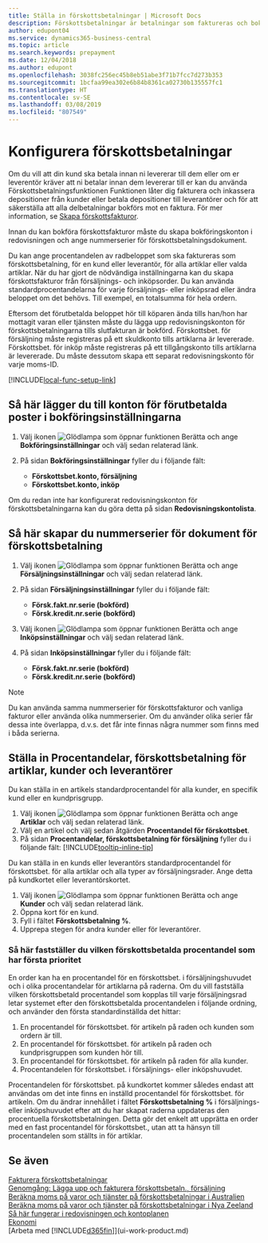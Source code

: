 ```yaml
---
title: Ställa in förskottsbetalningar | Microsoft Docs
description: Förskottsbetalningar är betalningar som faktureras och bokförs för en försäljnings- eller inköpsorder före slutfaktureringen. Du kan till exempel kräva en deposition innan du tillverkar artiklar mot order eller också kan du kräva betalning innan du levererar artiklar till en kund. Med hjälp av funktionen för förskottsbetalning kan du fakturera och inkassera depositioner från kunder eller betala depositioner till leverantörer. På så sätt kan du se till att alla betalningar bokförs mot en faktura.
author: edupont04
ms.service: dynamics365-business-central
ms.topic: article
ms.search.keywords: prepayment
ms.date: 12/04/2018
ms.author: edupont
ms.openlocfilehash: 3038fc256ec45b8eb51abe3f71b7fcc7d273b353
ms.sourcegitcommit: 1bcfaa99ea302e6b84b8361ca02730b135557fc1
ms.translationtype: HT
ms.contentlocale: sv-SE
ms.lasthandoff: 03/08/2019
ms.locfileid: "807549"
---
```

# <a name="set-up-prepayments"></a>Konfigurera förskottsbetalningar
Om du vill att din kund ska betala innan ni levererar till dem eller om er leverentör kräver att ni betalar innan dem levererar till er kan du använda Förskottsbetalningsfunktionen Funktionen låter dig fakturera och inkassera depositioner från kunder eller betala depositioner till leverantörer och för att säkerställa att alla delbetalningar bokförs mot en faktura. För mer information, se [Skapa förskottsfakturor](finance-how-to-create-prepayment-invoices.md).

Innan du kan bokföra förskottsfakturor måste du skapa bokföringskonton i redovisningen och ange nummerserier för förskottsbetalningsdokument.  

Du kan ange procentandelen av radbeloppet som ska faktureras som förskottsbetalning, för en kund eller leverantör, för alla artiklar eller valda artiklar. När du har gjort de nödvändiga inställningarna kan du skapa förskottsfakturor från försäljnings- och inköpsorder. Du kan använda standardprocentandelarna för varje försäljnings- eller inköpsrad eller ändra beloppet om det behövs. Till exempel, en totalsumma för hela ordern.  

Eftersom det förutbetalda beloppet hör till köparen ända tills han/hon har mottagit varan eller tjänsten måste du lägga upp redovisningskonton för förskottsbetalningarna tills slutfakturan är bokförd. Förskottsbet. för försäljning måste registreras på ett skuldkonto tills artiklarna är levererade. Förskottsbet. för inköp måste registreras på ett tillgångskonto tills artiklarna är levererade. Du måste dessutom skapa ett separat redovisningskonto för varje moms-ID.  

[!INCLUDE[local-func-setup-link](includes/local-func-setup-link.md)]

## <a name="to-add-prepayment-accounts-to-the-general-posting-setup"></a>Så här lägger du till konton för förutbetalda poster i bokföringsinställningarna  

1. Välj ikonen ![Glödlampa som öppnar funktionen Berätta](media/ui-search/search_small.png "Berätta vad du vill göra") och ange **Bokföringsinställningar** och välj sedan relaterad länk.
2. På sidan **Bokföringsinställningar** fyller du i följande fält:  

    - **Förskottsbet.konto, försäljning**  
    - **Förskottsbet.konto, inköp**  

Om du redan inte har konfigurerat redovisningskonton för förskottsbetalningarna kan du göra detta på sidan **Redovisningskontolista**.  

## <a name="to-set-up-number-series-for-prepayment-documents"></a>Så här skapar du nummerserier för dokument för förskottsbetalning  

1. Välj ikonen ![Glödlampa som öppnar funktionen Berätta](media/ui-search/search_small.png "Berätta vad du vill göra") och ange **Försäljningsinställningar** och välj sedan relaterad länk.
2. På sidan **Försäljningsinställningar** fyller du i följande fält:  

   - **Försk.fakt.nr.serie (bokförd)**
   - **Försk.kredit.nr.serie (bokförd)**

1. Välj ikonen ![Glödlampa som öppnar funktionen Berätta](media/ui-search/search_small.png "Berätta vad du vill göra") och ange **Inköpsinställningar** och välj sedan relaterad länk.
2. På sidan **Inköpsinställningar** fyller du i följande fält:

    - **Försk.fakt.nr.serie (bokförd)**
    - **Försk.kredit.nr.serie (bokförd)**

> [!NOTE]  
>  Du kan använda samma nummerserier för förskottsfakturor och vanliga fakturor eller använda olika nummerserier. Om du använder olika serier får dessa inte överlappa, d.v.s. det får inte finnas några nummer som finns med i båda serierna.  

## <a name="to-set-up-prepayment-percentages-for-items-customers-and-vendors"></a>Ställa in Procentandelar, förskottsbetalning för artiklar, kunder och leverantörer  
Du kan ställa in en artikels standardprocentandel för alla kunder, en specifik kund eller en kundprisgrupp.  

1. Välj ikonen ![Glödlampa som öppnar funktionen Berätta](media/ui-search/search_small.png "Glödlampa som öppnar funktionen Berätta") och ange **Artiklar** och välj sedan relaterad länk.
2. Välj en artikel och välj sedan åtgärden **Procentandel för förskottsbet**.  
3. På sidan **Procentandelar, förskottsbetalning för försäljning** fyller du i följande fält: [!INCLUDE[tooltip-inline-tip](includes/tooltip-inline-tip_md.md)]

Du kan ställa in en kunds eller leverantörs standardprocentandel för förskottsbet. för alla artiklar och alla typer av försäljningsrader. Ange detta på kundkortet eller leverantörskortet.

1. Välj ikonen ![Glödlampa som öppnar funktionen Berätta](media/ui-search/search_small.png "Berätta vad du vill göra") och ange **Kunder** och välj sedan relaterad länk.
2. Öppna kort för en kund.
3. Fyll i fältet **Förskottsbetalning %**.
4. Upprepa stegen för andra kunder eller för leverantörer.  

### <a name="to-determine-which-prepayment-percentage-has-first-priority"></a>Så här fastställer du vilken förskottsbetalda procentandel som har första prioritet  
En order kan ha en procentandel för en förskottsbet. i försäljningshuvudet och i olika procentandelar för artiklarna på raderna. Om du vill fastställa vilken förskottsbetald procentandel som kopplas till varje försäljningsrad letar systemet efter den förskottsbetalda procentandelen i följande ordning, och använder den första standardinställda det hittar:  
1. En procentandel för förskottsbet. för artikeln på raden och kunden som ordern är till.  
2. En procentandel för förskottsbet. för artikeln på raden och kundprisgruppen som kunden hör till.  
3. En procentandel för förskottsbet. för artikeln på raden för alla kunder.  
4. Procentandelen för förskottsbet. i försäljnings- eller inköpshuvudet.  

Procentandelen för förskottsbet. på kundkortet kommer således endast att användas om det inte finns en inställd procentandel för förskottsbet. för artikeln. Om du ändrar innehållet i fältet **Förskottsbetalning %** i försäljnings- eller inköpshuvudet efter att du har skapat raderna uppdateras den procentuella förskottsbetalningen. Detta gör det enkelt att upprätta en order med en fast procentandel för förskottsbet., utan att ta hänsyn till procentandelen som ställts in för artiklar.

## <a name="see-also"></a>Se även  

[Fakturera förskottsbetalningar](finance-invoice-prepayments.md)  
[Genomgång: Lägga upp och fakturera förskottsbetaln., försäljning](walkthrough-setting-up-and-invoicing-sales-prepayments.md)  
[Beräkna moms på varor och tjänster på förskottsbetalningar i Australien](LocalFunctionality/Australia/how-to-calculate-goods-and-services-tax-on-prepayments.md)  
[Beräkna moms på varor och tjänster på förskottsbetalningar i Nya Zeeland](LocalFunctionality/NewZealand/how-to-calculate-goods-and-services-tax-on-prepayments.md)  
[Så här fungerar i redovisningen och kontoplanen](finance-general-ledger.md)  
[Ekonomi](finance.md)  
[Arbeta med [!INCLUDE[d365fin](includes/d365fin_md.md)]](ui-work-product.md)
